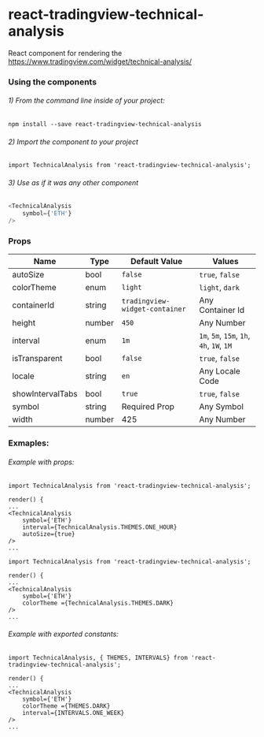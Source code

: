# react-tradingview-technical-analysis

React component for rendering the <https://www.tradingview.com/widget/technical-analysis/>

### Using the components
                 
###### 1) From the command line inside of your project:
`npm install --save react-tradingview-technical-analysis`

###### 2) Import the component to your project
`import TechnicalAnalysis from 'react-tradingview-technical-analysis';`

###### 3) Use as if it was any other component
```javascript
<TechnicalAnalysis
	symbol={'ETH'} 
/>
```

### Props

Name  | Type | Default Value | Values
------------- | ------------- | -------------  | -------------
autoSize  | bool | `false` | `true`, `false`
colorTheme  | enum | `light` | `light`, `dark`
containerId  | string | `tradingview-widget-container` | Any Container Id
height  | number | `450` | Any Number
interval  | enum | `1m` | `1m`, `5m`, `15m`, `1h`, `4h`, `1W`, `1M`
isTransparent  | bool | `false` | `true`, `false`
locale  | string | `en` | Any Locale Code
showIntervalTabs  | bool | `true` | `true`, `false`
symbol  | string | Required Prop | Any Symbol
width  | number | 425 |Any Number


### Exmaples:

###### Example with props:

```
import TechnicalAnalysis from 'react-tradingview-technical-analysis';

render() {
...
<TechnicalAnalysis
	symbol={'ETH'} 
    interval={TechnicalAnalysis.THEMES.ONE_HOUR}
    autoSize={true}
/>
...
```


```
import TechnicalAnalysis from 'react-tradingview-technical-analysis';

render() {
...
<TechnicalAnalysis
	symbol={'ETH'} 
    colorTheme ={TechnicalAnalysis.THEMES.DARK}
/>
...
```

###### Example with exported constants:
```
import TechnicalAnalysis, { THEMES, INTERVALS} from 'react-tradingview-technical-analysis';

render() {
...
<TechnicalAnalysis
	symbol={'ETH'} 
    colorTheme ={THEMES.DARK}
    interval={INTERVALS.ONE_WEEK}
/>
...
```

